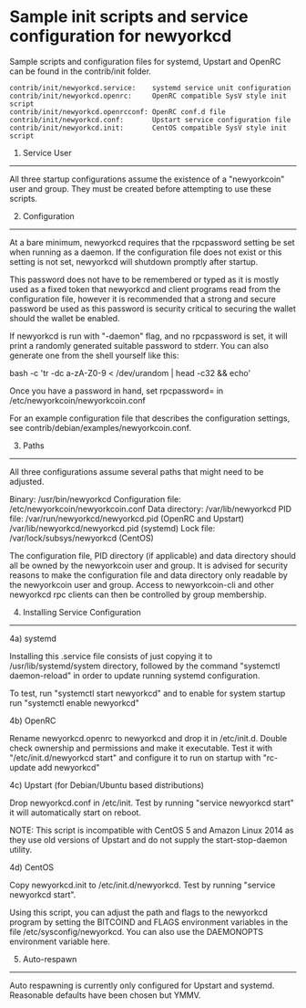 Sample init scripts and service configuration for newyorkcd
==========================================================

Sample scripts and configuration files for systemd, Upstart and OpenRC
can be found in the contrib/init folder.

    contrib/init/newyorkcd.service:    systemd service unit configuration
    contrib/init/newyorkcd.openrc:     OpenRC compatible SysV style init script
    contrib/init/newyorkcd.openrcconf: OpenRC conf.d file
    contrib/init/newyorkcd.conf:       Upstart service configuration file
    contrib/init/newyorkcd.init:       CentOS compatible SysV style init script

1. Service User
---------------------------------

All three startup configurations assume the existence of a "newyorkcoin" user
and group.  They must be created before attempting to use these scripts.

2. Configuration
---------------------------------

At a bare minimum, newyorkcd requires that the rpcpassword setting be set
when running as a daemon.  If the configuration file does not exist or this
setting is not set, newyorkcd will shutdown promptly after startup.

This password does not have to be remembered or typed as it is mostly used
as a fixed token that newyorkcd and client programs read from the configuration
file, however it is recommended that a strong and secure password be used
as this password is security critical to securing the wallet should the
wallet be enabled.

If newyorkcd is run with "-daemon" flag, and no rpcpassword is set, it will
print a randomly generated suitable password to stderr.  You can also
generate one from the shell yourself like this:

bash -c 'tr -dc a-zA-Z0-9 < /dev/urandom | head -c32 && echo'

Once you have a password in hand, set rpcpassword= in /etc/newyorkcoin/newyorkcoin.conf

For an example configuration file that describes the configuration settings, 
see contrib/debian/examples/newyorkcoin.conf.

3. Paths
---------------------------------

All three configurations assume several paths that might need to be adjusted.

Binary:              /usr/bin/newyorkcd
Configuration file:  /etc/newyorkcoin/newyorkcoin.conf
Data directory:      /var/lib/newyorkcd
PID file:            /var/run/newyorkcd/newyorkcd.pid (OpenRC and Upstart)
                     /var/lib/newyorkcd/newyorkcd.pid (systemd)
Lock file:           /var/lock/subsys/newyorkcd (CentOS)

The configuration file, PID directory (if applicable) and data directory
should all be owned by the newyorkcoin user and group.  It is advised for security
reasons to make the configuration file and data directory only readable by the
newyorkcoin user and group.  Access to newyorkcoin-cli and other newyorkcd rpc clients
can then be controlled by group membership.

4. Installing Service Configuration
-----------------------------------

4a) systemd

Installing this .service file consists of just copying it to
/usr/lib/systemd/system directory, followed by the command
"systemctl daemon-reload" in order to update running systemd configuration.

To test, run "systemctl start newyorkcd" and to enable for system startup run
"systemctl enable newyorkcd"

4b) OpenRC

Rename newyorkcd.openrc to newyorkcd and drop it in /etc/init.d.  Double
check ownership and permissions and make it executable.  Test it with
"/etc/init.d/newyorkcd start" and configure it to run on startup with
"rc-update add newyorkcd"

4c) Upstart (for Debian/Ubuntu based distributions)

Drop newyorkcd.conf in /etc/init.  Test by running "service newyorkcd start"
it will automatically start on reboot.

NOTE: This script is incompatible with CentOS 5 and Amazon Linux 2014 as they
use old versions of Upstart and do not supply the start-stop-daemon utility.

4d) CentOS

Copy newyorkcd.init to /etc/init.d/newyorkcd. Test by running "service newyorkcd start".

Using this script, you can adjust the path and flags to the newyorkcd program by 
setting the BITCOIND and FLAGS environment variables in the file 
/etc/sysconfig/newyorkcd. You can also use the DAEMONOPTS environment variable here.

5. Auto-respawn
-----------------------------------

Auto respawning is currently only configured for Upstart and systemd.
Reasonable defaults have been chosen but YMMV.


